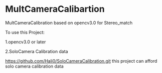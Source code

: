 # MultCameraCalibartion

MultCameraCalibration based on opencv3.0 for Stereo_match

To use this Project:

1.opencv3.0 or later

2.SoloCamera Calibration data

https://github.com/Hali0/SoloCameraCalibration.git this project can afford solo camera calibration data
